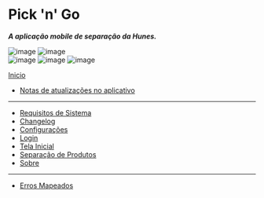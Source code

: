 # Pick 'n' Go

***A aplicação mobile de separação da Hunes.***

![image](https://img.shields.io/badge/Pick'n'Go@Latest-v1.3.2-success)
![image](https://img.shields.io/badge/Pick'n'Go@Unrelease-v1.3.2-important) </br>
![image](https://img.shields.io/badge/android->=5.0%20(Lollipop)-blue)
![image](https://img.shields.io/badge/.Net_Standart-v2.0-blue)
![image](https://img.shields.io/badge/Pacote-br.com.Hunes.PickNGo-blueviolet)

[Inicio](https://github.com/devhunes/docs/blob/master/README.md#documenta%C3%A7%C3%B5es)

- [Notas de atualizações no aplicativo](https://github.com/devhunes/docs/blob/master/Pick%20'n'%20Go/notasAplicativo.md#notas-de-atualiza%C3%A7%C3%A3o)

---

- [Requisitos de Sistema](https://github.com/devhunes/docs/blob/master/Pick%20'n'%20Go/requisitos.md#requisitos-de-sistema)
- [Changelog](https://github.com/devhunes/docs/blob/master/Pick%20'n'%20Go/changelog.md#changelog)
- [Configurações](https://github.com/devhunes/docs/blob/master/Pick%20'n'%20Go/configuracoes.md#configura%C3%A7%C3%B5es)
- [Login](https://github.com/devhunes/docs/blob/master/Pick%20'n'%20Go/login.md#login)
- [Tela Inicial](https://github.com/devhunes/docs/blob/master/Pick%20'n'%20Go/separacaoProdutos.md#acessando---tela-inicial)
- [Separação de Produtos](https://github.com/devhunes/docs/blob/master/Pick%20'n'%20Go/separacaoProdutos.md#separa%C3%A7%C3%A3o-de-produtos)
- [Sobre](https://github.com/devhunes/docs/blob/master/Pick%20'n'%20Go/sobre.md#sobre)

---

- [Erros Mapeados](https://github.com/devhunes/docs/blob/master/Pick%20'n'%20Go/errosMapeados.md#erros-mapeados)
